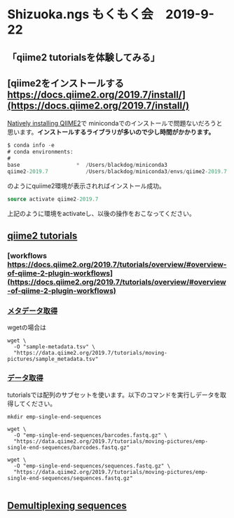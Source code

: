 # Shizuoka.ngs もくもく会　2019-9-22

## 「qiime2 tutorialsを体験してみる」


## [qiime2をインストールする　https://docs.qiime2.org/2019.7/install/](https://docs.qiime2.org/2019.7/install/)

[Natively installing QIIME2](https://docs.qiime2.org/2019.7/install/native/#natively-installing-qiime-2)で
minicondaでのインストールで問題ないだろうと思います。__インストールするライブラリが多いので少し時間がかかります。__

```sql
$ conda info -e
# conda environments:
#
base                  *  /Users/blackdog/miniconda3
qiime2-2019.7            /Users/blackdog/miniconda3/envs/qiime2-2019.7
```
のようにquiime2環境が表示されればインストール成功。

```sql
source activate qiime2-2019.7
```
上記のように環境をactivateし、以後の操作をおこなってください。

## [qiime2 tutorials](https://docs.qiime2.org/2019.7/tutorials/)

### [workflows https://docs.qiime2.org/2019.7/tutorials/overview/#overview-of-qiime-2-plugin-workflows](https://docs.qiime2.org/2019.7/tutorials/overview/#overview-of-qiime-2-plugin-workflows)

### [メタデータ取得](https://docs.qiime2.org/2019.7/tutorials/moving-pictures/#sample-metadata)

wgetの場合は

```
wget \
  -O "sample-metadata.tsv" \
  "https://data.qiime2.org/2019.7/tutorials/moving-pictures/sample_metadata.tsv"
```

### [データ取得](https://docs.qiime2.org/2019.7/tutorials/moving-pictures/#obtaining-and-importing-data)

tutorialsでは配列のサブセットを使います。以下のコマンドを実行しデータを取得してください。

```
mkdir emp-single-end-sequences
```

```
wget \
  -O "emp-single-end-sequences/barcodes.fastq.gz" \
  "https://data.qiime2.org/2019.7/tutorials/moving-pictures/emp-single-end-sequences/barcodes.fastq.gz"
  
wget \
  -O "emp-single-end-sequences/sequences.fastq.gz" \
  "https://data.qiime2.org/2019.7/tutorials/moving-pictures/emp-single-end-sequences/sequences.fastq.gz"
  
```

## [Demultiplexing sequences](https://docs.qiime2.org/2019.7/tutorials/moving-pictures/#demultiplexing-sequences)

